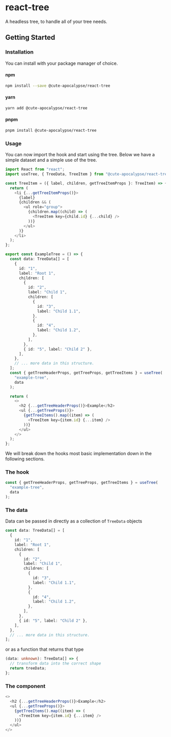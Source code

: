 # react-tree

A headless tree, to handle all of your tree needs.

## Getting Started

### Installation

You can install with your package manager of choice.

#### npm

```bash
npm install --save @cute-apocalypse/react-tree
```

#### yarn

```bash
yarn add @cute-apocalypse/react-tree
```

#### pnpm

```bash
pnpm install @cute-apocalypse/react-tree
```

### Usage

You can now import the hook and start using the tree. Below we have a simple dataset and a simple use of the tree.

```typescript
import React from "react";
import useTree, { TreeData, TreeItem } from "@cute-apocalypse/react-tree";

const TreeItem = ({ label, children, getTreeItemProps }: TreeItem) => {
  return (
    <li {...getTreeItemProps()}>
      {label}
      {children && (
        <ul role="group">
          {children.map((child) => (
            <TreeItem key={child.id} {...child} />
          ))}
        </ul>
      )}
    </li>
  );
};

export const ExampleTree = () => {
  const data: TreeData[] = [
    {
      id: "1",
      label: "Root 1",
      children: [
        {
          id: "2",
          label: "Child 1",
          children: [
            {
              id: "3",
              label: "Child 1.1",
            },
            {
              id: "4",
              label: "Child 1.2",
            },
          ],
        },
        { id: "5", label: "Child 2" },
      ],
    },
    // ... more data in this structure.
  ];
  const { getTreeHeaderProps, getTreeProps, getTreeItems } = useTree(
    "example-tree",
    data
  );

  return (
    <>
      <h2 {...getTreeHeaderProps()}>Example</h2>
      <ul {...getTreeProps()}>
        {getTreeItems().map((item) => (
          <TreeItem key={item.id} {...item} />
        ))}
      </ul>
    </>
  );
};
```

We will break down the hooks most basic implementation down in the following sections.

### The hook

```typescript
const { getTreeHeaderProps, getTreeProps, getTreeItems } = useTree(
  "example-tree",
  data
);
```

### The data

Data can be passed in directly as a collection of `TreeData` objects

```typescript
const data: TreeData[] = [
  {
    id: "1",
    label: "Root 1",
    children: [
      {
        id: "2",
        label: "Child 1",
        children: [
          {
            id: "3",
            label: "Child 1.1",
          },
          {
            id: "4",
            label: "Child 1.2",
          },
        ],
      },
      { id: "5", label: "Child 2" },
    ],
  },
  // ... more data in this structure.
];
```

or as a function that returns that type

```typescript
(data: unknown): TreeData[] => {
  // transform data into the correct shape
  return treeData;
};
```

### The component

```typescript
<>
  <h2 {...getTreeHeaderProps()}>Example</h2>
  <ul {...getTreeProps()}>
    {getTreeItems().map((item) => (
      <TreeItem key={item.id} {...item} />
    ))}
  </ul>
</>
```
